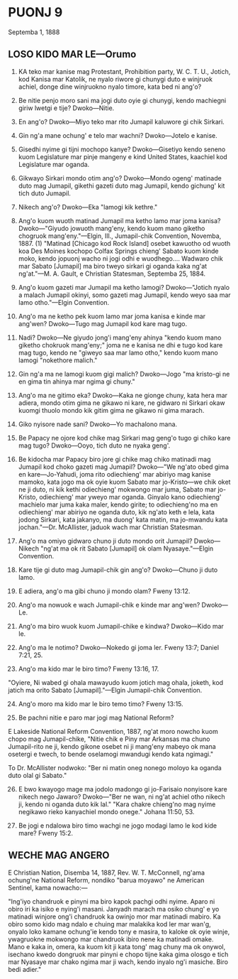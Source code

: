 # PUONJ 9
Septemba 1, 1888

## LOSO KIDO MAR LE—Orumo

1. KA teko mar kanise mag Protestant, Prohibition party, W. C. T. U., Jotich, kod Kanisa mar Katolik, ne nyalo riwore gi chunygi duto e winjruok achiel, donge dine winjruokno nyalo timore, kata bed ni ang'o?

2. Be nitie penjo moro sani ma jogi duto oyie gi chunygi, kendo machiegni giriw lwetgi e tije? Dwoko—Nitie.

3. En ang'o? Dwoko—Miyo teko mar rito Jumapil kaluwore gi chik Sirkari.

4. Gin ng'a mane ochung' e telo mar wachni? Dwoko—Jotelo e kanise.

5. Gisedhi nyime gi tijni mochopo kanye? Dwoko—Gisetiyo kendo seneno kuom Legislature mar pinje mangeny e kind United States, kaachiel kod Legislature mar oganda.

6. Gikwayo Sirkari mondo otim ang'o? Dwoko—Mondo ogeng' matinade duto mag Jumapil, gikethi gazeti duto mag Jumapil, kendo gichung' kit tich duto Jumapil.

7. Nikech ang'o? Dwoko—Eka "lamogi kik kethre."

8. Ang'o kuom wuoth matinad Jumapil ma ketho lamo mar joma kanisa? Dwoko—"Giyudo jowuoth mang'eny, kendo kuom mano giketho chogruok mang'eny."—Elgin, Ill., Jumapil-chik Convention, Novemba, 1887. (1) "Matinad [Chicago kod Rock Island] osebet kawuotho od wuoth koa Des Moines kochopo Colfax Springs chieng' Sabato kuom kinde moko, kendo jopuonj wacho ni jogi odhi e wuodhego.... Wadwaro chik mar Sabato [Jumapil] ma biro tweyo sirkari gi oganda kaka ng'at ng'at."—M. A. Gault, e Christian Statesman, Septemba 25, 1884.

9. Ang'o kuom gazeti mar Jumapil ma ketho lamogi? Dwoko—"Jotich nyalo a malach Jumapil okinyi, somo gazeti mag Jumapil, kendo weyo saa mar lamo otho."—Elgin Convention.

10. Ang'o ma ne ketho pek kuom lamo mar joma kanisa e kinde mar ang'wen? Dwoko—Tugo mag Jumapil kod kare mag tugo.

11. Nadi? Dwoko—Ne giyudo jong'i mang'eny ahinya "kendo kuom mano giketho chokruok mang'eny;" joma ne e kanisa ne dhi e tugo kod kare mag tugo, kendo ne "giweyo saa mar lamo otho," kendo kuom mano lamogi "nokethore malich."

12. Gin ng'a ma ne lamogi kuom gigi malich? Dwoko—Jogo "ma kristo-gi ne en gima tin ahinya mar ngima gi chuny."

13. Ang'o ma ne gitimo eka? Dwoko—Kaka ne gionge chuny, kata hera mar adiera, mondo otim gima ne gikawo ni kare, ne gidwaro ni Sirkari okaw kuomgi thuolo mondo kik gitim gima ne gikawo ni gima marach.

14. Giko nyisore nade sani? Dwoko—Yo machalono mana.

15. Be Papacy ne ojore kod chike mag Sirkari mag geng'o tugo gi chiko kare mag tugo? Dwoko—Ooyo, tich duto ne nyaka geng'.

16. Be kidocha mar Papacy biro jore gi chike mag chiko matinadi mag Jumapil kod choko gazeti mag Jumapil? Dwoko—"We ng'ato obed gima en kare—Jo-Yahudi, joma rito odiechieng' mar abiriyo mag kanise mamoko, kata jogo ma ok oyie kuom Sabato mar jo-Kristo—we chik oket ne ji duto, ni kik kethi odiechieng' mokwongo mar juma, Sabato mar jo-Kristo, odiechieng' mar yweyo mar oganda. Ginyalo kano odiechieng' machielo mar juma kaka maler, kendo girite; to odiechieng'no ma en odiechieng' mar abiriyo ne oganda duto, kik ng'ato keth e lela, kata jodong Sirkari, kata jakanyo, ma duong' kata matin, ma jo-mwandu kata jochan."—Dr. McAllister, jaduok wach mar Christian Statesman.

17. Ang'o ma omiyo gidwaro chuno ji duto mondo orit Jumapil? Dwoko—Nikech "ng'at ma ok rit Sabato [Jumapil] ok olam Nyasaye."—Elgin Convention.

18. Kare tije gi duto mag Jumapil-chik gin ang'o? Dwoko—Chuno ji duto lamo.

19. E adiera, ang'o ma gibi chuno ji mondo olam? Fweny 13:12.

20. Ang'o ma nowuok e wach Jumapil-chik e kinde mar ang'wen? Dwoko—Le.

21. Ang'o ma biro wuok kuom Jumapil-chike e kindwa? Dwoko—Kido mar le.

22. Ang'o ma le notimo? Dwoko—Nokedo gi joma ler. Fweny 13:7; Daniel 7:21, 25.

23. Ang'o ma kido mar le biro timo? Fweny 13:16, 17.

"Oyiere, Ni wabed gi ohala mawayudo kuom jotich mag ohala, joketh, kod jatich ma orito Sabato [Jumapil]."—Elgin Jumapil-chik Convention.

24. Ang'o moro ma kido mar le biro temo timo? Fweny 13:15.

25. Be pachni nitie e paro mar jogi mag National Reform?

E Lakeside National Reform Convention, 1887, ng'at moro nowcho kuom chopo mag Jumapil-chike, "Nitie chik e Piny mar Arkansas ma chuno Jumapil-rito ne ji, kendo gikone osebet ni ji mang'eny mabeyo ok mana osetergi e twech, to bende oselamogi mwandugi kendo kata ngimagi."

To Dr. McAllister nodwoko: "Ber ni matin oneg nonego moloyo ka oganda duto olal gi Sabato."

26. E bwo kwayogo mage ma jodolo madongo gi jo-Farisaio nonyisore kare nikech nego Jawaro? Dwoko—"Ber ne wan, ni ng'at achiel otho nikech ji, kendo ni oganda duto kik lal." "Kara chakre chieng'no mag nyime negikawo rieko kanyachiel mondo onege." Johana 11:50, 53.

27. Be jogi e ndalowa biro timo wachgi ne jogo modagi lamo le kod kide mare? Fweny 15:2.

## WECHE MAG ANGERO

E Christian Nation, Disemba 14, 1887, Rev. W. T. McConnell, ng'ama ochung'ne National Reform, nondiko "barua moyawo" ne American Sentinel, kama nowacho:—

"Ing'iyo chandruok e pinyni ma biro kapok pachgi odhi nyime. Aparo ni obiro iri ka isiko e nying'i masani. Janyadh marach ma osiko chung' e yo matinadi winjore ong'i chandruok ka owinjo mor mar matinadi mabiro. Ka obiro somo kido mag ndalo e chuing mar malakika kod ler mar wan'g, onyalo loko kamane ochung'ie kendo tony e masira, to kaloke ok oyie winje, ywagruokne mokwongo mar chandruok ibiro nene ka matinadi omake. Mano e kaka in, omera, ka kuom kit ji kata tong' mag chuny ma ok onywol, isechano kwedo dongruok mar pinyni e chopo tijne kaka gima olosgo e tich mar Nyasaye mar chako ngima mar ji wach, kendo inyalo ng'i masiche. Biro bedi adier."